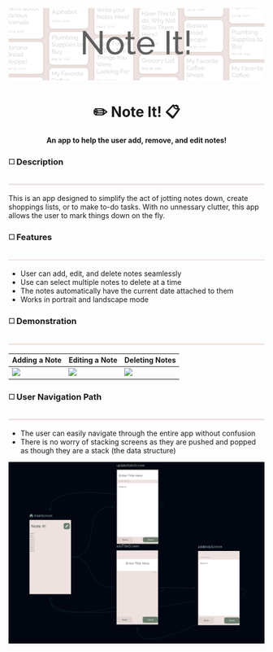 
<p align="center"><img src="https://github.com/Shinkyuuu/Note-It-App/blob/master/Repo%20Images/Note%20It%20Banner.PNG"></p>
<h1 align="center">✏️ Note It! 📋</h1>
<p align="center"><b>An app to help the user add, remove, and edit notes!</b></p>
<h3>◻️ Description</h3>
<img src="https://github.com/Shinkyuuu/Note-It-App/blob/master/Repo%20Images/Border%202.png">

This is an app designed to simplify the act of jotting notes down, create shoppings lists, or to make to-do tasks. With no unnessary clutter, this app allows the user to mark things down on the fly. 

<h3>◻️ Features</h3>
<img src="https://github.com/Shinkyuuu/Note-It-App/blob/master/Repo%20Images/Border%202.png">

* User can add, edit, and delete notes seamlessly
* Use can select multiple notes to delete at a time
* The notes automatically have the current date attached to them
* Works in portrait and landscape mode 

<h3>◻️ Demonstration</h3>
<img src="https://github.com/Shinkyuuu/Note-It-App/blob/master/Repo%20Images/Border%202.png">

Adding a Note | Editing a Note | Deleting Notes
------------ | ------------- | -------------
<img src="http://g.recordit.co/Nm5uiOEOvA.gif" width=500> | <img src="http://g.recordit.co/R0dr5LTAad.gif" width=500> | <img src="http://g.recordit.co/MufRwP7cXs.gif" width=500>

<h3>◻️ User Navigation Path</h3>
<img src="https://github.com/Shinkyuuu/Note-It-App/blob/master/Repo%20Images/Border%202.png">

* The user can easily navigate through the entire app without confusion
* There is no worry of stacking screens as they are pushed and popped as though they are a stack (the data structure)
<img src="https://github.com/Shinkyuuu/Note-It-App/blob/master/Repo%20Images/Note%20It%20Navigation.PNG">
